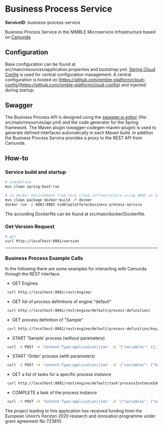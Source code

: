 # Business Process Service
**ServiceID**: business-process-service

Business Process Service in the NIMBLE Microservice Infrastructure based on [Camunda](https://camunda.org/)
  
## Configuration

Base configuration can be found at src/main/resources/application.properties and bootstrap.yml.
[Spring Cloud Config](https://cloud.spring.io/spring-cloud-config/) is used for central configuration management. A central configuration is hosted on [https://github.com/nimble-platform/cloud-config](https://github.com/nimble-platform/cloud-config)
and injected during startup.

## Swagger

The Business Process API is designed using the [swagger.io editor](http://editor.swagger.io) (file: src/main/resources/api.yml) and the code generator for the Spring framework. 
The Maven plugin (swagger-codegen-maven-plugin) is used to generate defined interfaces automatically in each Maven build.
In addition the Business Process Service provides a proxy to the REST API from Camunda.

## How-to

### Service build and startup

 ```bash
 # standalone
 mvn clean spring-boot:run
 
 # in docker environment from core cloud infrastructure using 8085 as internal port
 mvn clean package docker:build -P docker
 docker run -p 8081:8085 nimbleplatform/business-process-service
 ```
 The according Dockerfile can be found at src/main/docker/Dockerfile.
 
### Get Version Request
 ```bash
 # get
 curl http://localhost:8081/version
  ```
 ---
 
### Business Process Example Calls

In the following there are some examples for interacting with Camunda through the REST interface.

* GET Engines 
```bash
 curl http://localhost:8081/rest/engine/
```
* GET list of process definitions of engine "default" 
```bash
 curl http://localhost:8081/rest/engine/default/process-definition/
```
* GET process definition of "Sample" 
```bash
 curl http://localhost:8081/rest/engine/default/process-definition/key/Sample/
```
* START 'Sample' process (without parameters)
```bash
 curl -X POST -H 'Content-Type:application/json' -d '{"variables": {}, "businessKey" : ""}' http://localhost:8081/rest/engine/default/process-definition/key/Sample/start
```
* START 'Order' process (with parameters)
```bash
 curl -X POST -H 'Content-Type:application/json' -d '{"variables": {"buyer": {"value":"myBuyer","type":"String"}, "seller":{"value":"mySeller","type":"String"}, "order":{"value":"<Order><item>myProduct</item></Order>","type":"String"}}, "businessKey" : ""}' http://localhost:8081/rest/engine/default/process-definition/key/Order/start
```
* GET a list of tasks for a specific process instance
```bash
 curl http://localhost:8081/rest/engine/default/task?processInstanceId={processInstanceId}
```
 
* COMPLETE a task of the process instance
```bash
 curl -X POST -H 'Content-Type:application/json' -d '{"variables": {"orderResponse":{"value":"<OrderResponse><item>approved</item></OrderResponse>","type":"String"}}, "businessKey" : ""}' http://localhost:8081/rest/engine/default/task/{taskId}/complete 
```

 
The project leading to this application has received funding from the European Union’s Horizon 2020 research and innovation programme under grant agreement No 723810.
